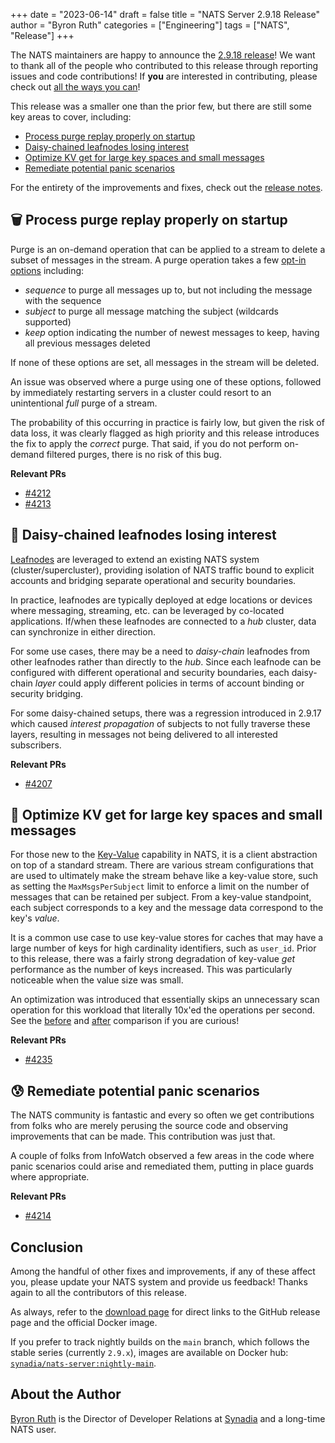 +++
date = "2023-06-14"
draft = false
title = "NATS Server 2.9.18 Release"
author = "Byron Ruth"
categories = ["Engineering"]
tags = ["NATS", "Release"]
+++

The NATS maintainers are happy to announce the [2.9.18 release](https://github.com/nats-io/nats-server/releases/tag/v2.9.18)! We want to thank all of the people who contributed to this release through reporting issues and code contributions! If **you** are interested in contributing, please check out [all the ways you can](https://nats.io/contributing/)!

This release was a smaller one than the prior few, but there are still some key areas to cover, including:

- [Process purge replay properly on startup](#-process-purge-replay-properly-on-startup)
- [Daisy-chained leafnodes losing interest](#-daisy-chained-leafnodes-losing-interest)
- [Optimize KV get for large key spaces and small messages](#-optimize-kv-get-for-large-key-spaces-and-small-messages)
- [Remediate potential panic scenarios](#-remediate-potential-panic-scenarios)

For the entirety of the improvements and fixes, check out the [release notes](https://github.com/nats-io/nats-server/releases/tag/v2.9.18).

## 🗑️ Process purge replay properly on startup

Purge is an on-demand operation that can be applied to a stream to delete a subset of messages in the stream. A purge operation takes a few [opt-in options](https://pkg.go.dev/github.com/nats-io/nats.go#StreamPurgeRequest) including:

- _sequence_ to purge all messages up to, but not including the message with the sequence
- _subject_ to purge all message matching the subject (wildcards supported)
- _keep_ option indicating the number of newest messages to keep, having all previous messages deleted

If none of these options are set, all messages in the stream will be deleted.

An issue was observed where a purge using one of these options, followed by immediately restarting servers in a cluster could resort to an unintentional _full_ purge of a stream.

The probability of this occurring in practice is fairly low, but given the risk of data loss, it was clearly flagged as high priority and this release introduces the fix to apply the _correct_ purge. That said, if you do not perform on-demand filtered purges, there is no risk of this bug.

**Relevant PRs**

- [#4212](https://github.com/nats-io/nats-server/pull/4212)
- [#4213](https://github.com/nats-io/nats-server/pull/4213)

## 🔗 Daisy-chained leafnodes losing interest

[Leafnodes](https://docs.nats.io/running-a-nats-service/configuration/leafnodes) are leveraged to extend an existing NATS system (cluster/supercluster), providing isolation of NATS traffic bound to explicit accounts and bridging separate operational and security boundaries.

In practice, leafnodes are typically deployed at edge locations or devices where messaging, streaming, etc. can be leveraged by co-located applications. If/when these leafnodes are connected to a _hub_ cluster, data can synchronize in either direction.

For some use cases, there may be a need to _daisy-chain_ leafnodes from other leafnodes rather than directly to the _hub_. Since each leafnode can be configured with different operational and security boundaries, each daisy-chain _layer_ could apply different policies in terms of account binding or security bridging.

For some daisy-chained setups, there was a regression introduced in 2.9.17 which caused _interest propagation_ of subjects to not fully traverse these layers, resulting in messages not being delivered to all interested subscribers.

**Relevant PRs**

- [#4207](https://github.com/nats-io/nats-server/pull/4207)

## 💨 Optimize KV get for large key spaces and small messages

For those new to the [Key-Value](https://docs.nats.io/nats-concepts/jetstream/key-value-store) capability in NATS, it is a client abstraction on top of a standard stream. There are various stream configurations that are used to ultimately make the stream behave like a key-value store, such as setting the `MaxMsgsPerSubject` limit to enforce a limit on the number of messages that can be retained per subject. From a key-value standpoint, each subject corresponds to a key and the message data correspond to the key's _value_.

It is a common use case to use key-value stores for caches that may have a large number of keys for high cardinality identifiers, such as `user_id`. Prior to this release, there was a fairly strong degradation of key-value _get_ performance as the number of keys increased. This was particularly noticeable when the value size was small.

An optimization was introduced that essentially skips an unnecessary scan operation for this workload that literally 10x'ed the operations per second. See the [before](https://github.com/nats-io/nats-server/issues/4221#issuecomment-1583441661) and [after](https://github.com/nats-io/nats-server/issues/4221#issuecomment-1589939932) comparison if you are curious!

**Relevant PRs**

- [#4235](https://github.com/nats-io/nats-server/pull/4232)

## 😰 Remediate potential panic scenarios

The NATS community is fantastic and every so often we get contributions from folks who are merely perusing the source code and observing improvements that can be made. This contribution was just that.

A couple of folks from InfoWatch observed a few areas in the code where panic scenarios could arise and remediated them, putting in place guards where appropriate.

**Relevant PRs**

- [#4214](https://github.com/nats-io/nats-server/pull/4214)

## Conclusion

Among the handful of other fixes and improvements, if any of these affect you, please update your NATS system and provide us feedback! Thanks again to all the contributors of this release.

As always, refer to the [download page](https://nats.io/download/) for direct links to the GitHub release page and the official Docker image.

If you prefer to track nightly builds on the `main` branch, which follows the stable series (currently `2.9.x`), images are available on Docker hub: [`synadia/nats-server:nightly-main`](https://hub.docker.com/r/synadia/nats-server/tags?page=1&name=nightly-main).

## About the Author

[Byron Ruth](https://www.linkedin.com/in/byron-ruth/) is the Director of Developer Relations at [Synadia](https://synadia.com) and a long-time NATS user.
